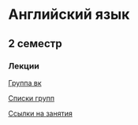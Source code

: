 # Английский язык

## 2 семестр
### Лекции

[Группа вк](https://vk.com/fltc.itmo)

[Списки групп](https://docs.google.com/spreadsheets/d/1lc19BrIeDHm-4yoZMyuKQOeTijfQ41BxGcFg0YlqG2M/edit#gid=167766494)

[Ссылки на занятия](https://docs.google.com/spreadsheets/d/19tHq3VLDu7R_Sqzg5Es-NjflYGtYizOQygO5gBQ6oyQ/edit)
